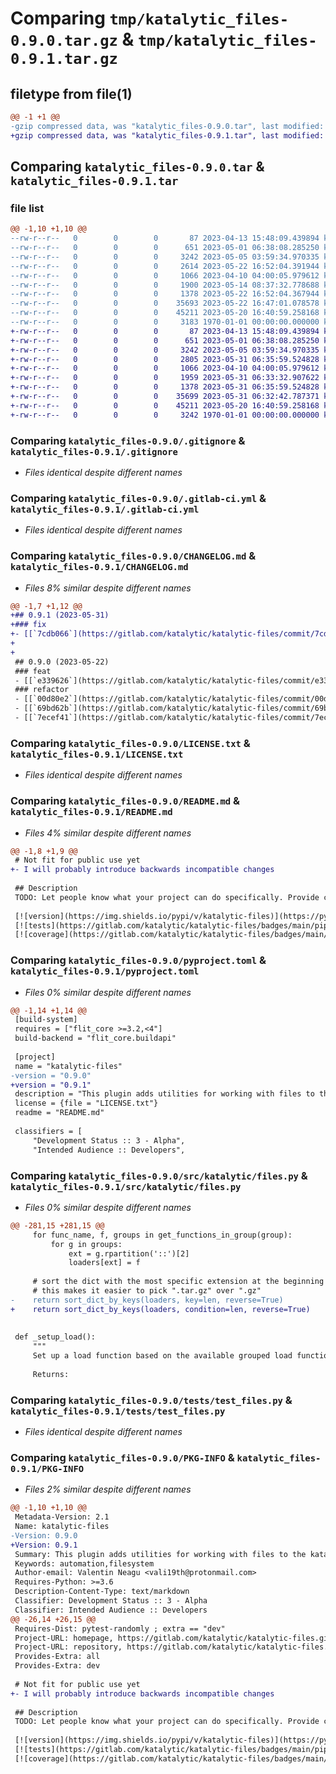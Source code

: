 # Comparing `tmp/katalytic_files-0.9.0.tar.gz` & `tmp/katalytic_files-0.9.1.tar.gz`

## filetype from file(1)

```diff
@@ -1 +1 @@
-gzip compressed data, was "katalytic_files-0.9.0.tar", last modified: Fri Jan  1 00:00:00 2016, max compression
+gzip compressed data, was "katalytic_files-0.9.1.tar", last modified: Fri Jan  1 00:00:00 2016, max compression
```

## Comparing `katalytic_files-0.9.0.tar` & `katalytic_files-0.9.1.tar`

### file list

```diff
@@ -1,10 +1,10 @@
--rw-r--r--   0        0        0       87 2023-04-13 15:48:09.439894 katalytic_files-0.9.0/.coveragerc
--rw-r--r--   0        0        0      651 2023-05-01 06:38:08.285250 katalytic_files-0.9.0/.gitignore
--rw-r--r--   0        0        0     3242 2023-05-05 03:59:34.970335 katalytic_files-0.9.0/.gitlab-ci.yml
--rw-r--r--   0        0        0     2614 2023-05-22 16:52:04.391944 katalytic_files-0.9.0/CHANGELOG.md
--rw-r--r--   0        0        0     1066 2023-04-10 04:00:05.979612 katalytic_files-0.9.0/LICENSE.txt
--rw-r--r--   0        0        0     1900 2023-05-14 08:37:32.778688 katalytic_files-0.9.0/README.md
--rw-r--r--   0        0        0     1378 2023-05-22 16:52:04.367944 katalytic_files-0.9.0/pyproject.toml
--rw-r--r--   0        0        0    35693 2023-05-22 16:47:01.078578 katalytic_files-0.9.0/src/katalytic/files.py
--rw-r--r--   0        0        0    45211 2023-05-20 16:40:59.258168 katalytic_files-0.9.0/tests/test_files.py
--rw-r--r--   0        0        0     3183 1970-01-01 00:00:00.000000 katalytic_files-0.9.0/PKG-INFO
+-rw-r--r--   0        0        0       87 2023-04-13 15:48:09.439894 katalytic_files-0.9.1/.coveragerc
+-rw-r--r--   0        0        0      651 2023-05-01 06:38:08.285250 katalytic_files-0.9.1/.gitignore
+-rw-r--r--   0        0        0     3242 2023-05-05 03:59:34.970335 katalytic_files-0.9.1/.gitlab-ci.yml
+-rw-r--r--   0        0        0     2805 2023-05-31 06:35:59.524828 katalytic_files-0.9.1/CHANGELOG.md
+-rw-r--r--   0        0        0     1066 2023-04-10 04:00:05.979612 katalytic_files-0.9.1/LICENSE.txt
+-rw-r--r--   0        0        0     1959 2023-05-31 06:33:32.907622 katalytic_files-0.9.1/README.md
+-rw-r--r--   0        0        0     1378 2023-05-31 06:35:59.524828 katalytic_files-0.9.1/pyproject.toml
+-rw-r--r--   0        0        0    35699 2023-05-31 06:32:42.787371 katalytic_files-0.9.1/src/katalytic/files.py
+-rw-r--r--   0        0        0    45211 2023-05-20 16:40:59.258168 katalytic_files-0.9.1/tests/test_files.py
+-rw-r--r--   0        0        0     3242 1970-01-01 00:00:00.000000 katalytic_files-0.9.1/PKG-INFO
```

### Comparing `katalytic_files-0.9.0/.gitignore` & `katalytic_files-0.9.1/.gitignore`

 * *Files identical despite different names*

### Comparing `katalytic_files-0.9.0/.gitlab-ci.yml` & `katalytic_files-0.9.1/.gitlab-ci.yml`

 * *Files identical despite different names*

### Comparing `katalytic_files-0.9.0/CHANGELOG.md` & `katalytic_files-0.9.1/CHANGELOG.md`

 * *Files 8% similar despite different names*

```diff
@@ -1,7 +1,12 @@
+## 0.9.1 (2023-05-31)
+### fix
+- [[`7cdb066`](https://gitlab.com/katalytic/katalytic-files/commit/7cdb066ac2833fb9977ddffafb8f843d066ce1e8)] use the latest signature for sort_dict_by_keys()
+
+
 ## 0.9.0 (2023-05-22)
 ### feat
 - [[`e339626`](https://gitlab.com/katalytic/katalytic-files/commit/e33962652287c979406ecc533da7a55e9cb58e50)] add ujson as optional dependency and try using it instead of the stdlib json for faster load/save
 ### refactor
 - [[`00d80e2`](https://gitlab.com/katalytic/katalytic-files/commit/00d80e2b4b273e595a6f174750a0e69f29540387)] remove unused private function
 - [[`69bd62b`](https://gitlab.com/katalytic/katalytic-files/commit/69bd62be521ca9cf2628eb36b79d327995b5509f)] replace private functions with the ones from katalytic.data
 - [[`7ecef41`](https://gitlab.com/katalytic/katalytic-files/commit/7ecef418d0cd93f92da959c0c16d2ecdfd6c2218)] use is_none_of, is_any_of from katalytic-data
```

### Comparing `katalytic_files-0.9.0/LICENSE.txt` & `katalytic_files-0.9.1/LICENSE.txt`

 * *Files identical despite different names*

### Comparing `katalytic_files-0.9.0/README.md` & `katalytic_files-0.9.1/README.md`

 * *Files 4% similar despite different names*

```diff
@@ -1,8 +1,9 @@
 # Not fit for public use yet
+- I will probably introduce backwards incompatible changes
 
 ## Description
 TODO: Let people know what your project can do specifically. Provide context and add a link to any reference visitors might be unfamiliar with. A list of Features or a Background subsection can also be added here. If there are alternatives to your project, this is a good place to list differentiating factors.
 
 [![version](https://img.shields.io/pypi/v/katalytic-files)](https://pypi.org/project/katalytic-files/)
 [![tests](https://gitlab.com/katalytic/katalytic-files/badges/main/pipeline.svg?key_text=tests&key_width=38)](https://gitlab.com/katalytic/katalytic-files/-/commits/main)
 [![coverage](https://gitlab.com/katalytic/katalytic-files/badges/main/coverage.svg)](https://gitlab.com/katalytic/katalytic-files/-/commits/main)
```

### Comparing `katalytic_files-0.9.0/pyproject.toml` & `katalytic_files-0.9.1/pyproject.toml`

 * *Files 0% similar despite different names*

```diff
@@ -1,14 +1,14 @@
 [build-system]
 requires = ["flit_core >=3.2,<4"]
 build-backend = "flit_core.buildapi"
 
 [project]
 name = "katalytic-files"
-version = "0.9.0"
+version = "0.9.1"
 description = "This plugin adds utilities for working with files to the katalytic namespace"
 license = {file = "LICENSE.txt"}
 readme = "README.md"
 
 classifiers = [
     "Development Status :: 3 - Alpha",
     "Intended Audience :: Developers",
```

### Comparing `katalytic_files-0.9.0/src/katalytic/files.py` & `katalytic_files-0.9.1/src/katalytic/files.py`

 * *Files 0% similar despite different names*

```diff
@@ -281,15 +281,15 @@
     for func_name, f, groups in get_functions_in_group(group):
         for g in groups:
             ext = g.rpartition('::')[2]
             loaders[ext] = f
 
     # sort the dict with the most specific extension at the beginning
     # this makes it easier to pick ".tar.gz" over ".gz"
-    return sort_dict_by_keys(loaders, key=len, reverse=True)
+    return sort_dict_by_keys(loaders, condition=len, reverse=True)
 
 
 def _setup_load():
     """
     Set up a load function based on the available grouped load functions.
 
     Returns:
```

### Comparing `katalytic_files-0.9.0/tests/test_files.py` & `katalytic_files-0.9.1/tests/test_files.py`

 * *Files identical despite different names*

### Comparing `katalytic_files-0.9.0/PKG-INFO` & `katalytic_files-0.9.1/PKG-INFO`

 * *Files 2% similar despite different names*

```diff
@@ -1,10 +1,10 @@
 Metadata-Version: 2.1
 Name: katalytic-files
-Version: 0.9.0
+Version: 0.9.1
 Summary: This plugin adds utilities for working with files to the katalytic namespace
 Keywords: automation,filesystem
 Author-email: Valentin Neagu <vali19th@protonmail.com>
 Requires-Python: >=3.6
 Description-Content-Type: text/markdown
 Classifier: Development Status :: 3 - Alpha
 Classifier: Intended Audience :: Developers
@@ -26,14 +26,15 @@
 Requires-Dist: pytest-randomly ; extra == "dev"
 Project-URL: homepage, https://gitlab.com/katalytic/katalytic-files.git
 Project-URL: repository, https://gitlab.com/katalytic/katalytic-files.git
 Provides-Extra: all
 Provides-Extra: dev
 
 # Not fit for public use yet
+- I will probably introduce backwards incompatible changes
 
 ## Description
 TODO: Let people know what your project can do specifically. Provide context and add a link to any reference visitors might be unfamiliar with. A list of Features or a Background subsection can also be added here. If there are alternatives to your project, this is a good place to list differentiating factors.
 
 [![version](https://img.shields.io/pypi/v/katalytic-files)](https://pypi.org/project/katalytic-files/)
 [![tests](https://gitlab.com/katalytic/katalytic-files/badges/main/pipeline.svg?key_text=tests&key_width=38)](https://gitlab.com/katalytic/katalytic-files/-/commits/main)
 [![coverage](https://gitlab.com/katalytic/katalytic-files/badges/main/coverage.svg)](https://gitlab.com/katalytic/katalytic-files/-/commits/main)
```

